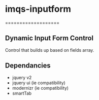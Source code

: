 # imqs-inputform #
===================

## Dynamic Input Form Control ##
Control that builds up based on fields array.

## Dependancies ##

- jquery v2
- jquery ui (ie compatibility)
- modernizr (ie compatibility)
- smartTab


